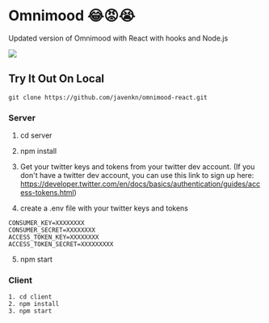 # Omnimood 😂😡😭

Updated version of Omnimood with React with hooks and Node.js

![](https://github.com/javenkn/omnimood-react/raw/master/files/omnimood-demo.gif)

## Try It Out On Local

```
git clone https://github.com/javenkn/omnimood-react.git
```

### Server

1. cd server
2. npm install
3. Get your twitter keys and tokens from your twitter dev account.
   (If you don't have a twitter dev account, you can use this link to sign up here: https://developer.twitter.com/en/docs/basics/authentication/guides/access-tokens.html)

4. create a .env file with your twitter keys and tokens

```
CONSUMER_KEY=XXXXXXXX
CONSUMER_SECRET=XXXXXXXX
ACCESS_TOKEN_KEY=XXXXXXXX
ACCESS_TOKEN_SECRET=XXXXXXXXX
```

5. npm start

### Client

```
1. cd client
2. npm install
3. npm start
```
